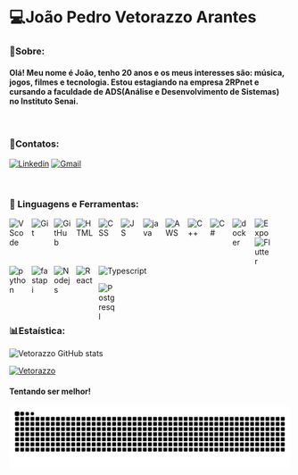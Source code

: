 # 💻João Pedro Vetorazzo Arantes

### 📝Sobre:
 #### Olá! Meu nome é João, tenho 20 anos e os meus interesses são: música, jogos, filmes e tecnologia. Estou estagiando na empresa 2RPnet e cursando a faculdade de ADS(Análise e Desenvolvimento de Sistemas) no Instituto Senai.

<br>

### 👤Contatos:
[![Linkedin](https://img.shields.io/badge/LinkedIn-0077B5?style=for-the-badge&logo=linkedin&logoColor=white)](https://www.linkedin.com/in/joão-pedro-vetorazzo-arantes-5409472b7/)
[![Gmail](https://img.shields.io/badge/Gmail-ce0a31?style=for-the-badge&logo=gmail&logoColor=white)](mailto:joaovetorazzoarantes@gmail.com?subject=Email+profissional)

<br>

### 🤖 Linguagens e Ferramentas:

  <img 
  align="left"
  alt="VScode"
  tittle="VScode"
  width="30px"
  style="padding-right: 10px;"
  src="https://cdn.jsdelivr.net/gh/devicons/devicon@latest/icons/vscode/vscode-original.svg" />
  
  <img 
  align="left"
  alt="Git"
  tittle="Git"
  width="30px"
  style="padding-right: 10px;"
  src="https://cdn.jsdelivr.net/gh/devicons/devicon@latest/icons/git/git-original.svg" />

  <img 
  align="left"
  alt="GitHub"
  tittle="GitHub"
  width="30px"
  style="padding-right: 10px;"
  src="https://cdn.jsdelivr.net/gh/devicons/devicon@latest/icons/github/github-original.svg" />

  <img 
  align="left"
  alt="HTML"
  tittle="HTML"
  width="30px"
  style="padding-right: 10px;"
  src="https://cdn.jsdelivr.net/gh/devicons/devicon@latest/icons/html5/html5-original.svg" />

  <img 
  align="left"
  alt="CSS"
  tittle="CSS"
  width="30px"
  style="padding-right: 10px;"
  src="https://cdn.jsdelivr.net/gh/devicons/devicon@latest/icons/css3/css3-original.svg" />

  <img 
  align="left"
  alt="JS"
  tittle="JS"
  width="30px"
  style="padding-right: 10px;"
  src="https://cdn.jsdelivr.net/gh/devicons/devicon@latest/icons/javascript/javascript-original.svg" />

  <img 
  align="left"
  alt="java"
  tittle="java"
  width="30px"
  style="padding-right: 10px;"
  src="https://cdn.jsdelivr.net/gh/devicons/devicon@latest/icons/java/java-original.svg" />

  <img 
  align="left"
  alt="AWS"
  tittle="AWS"
  width="30px"
  style="padding-right: 10px;"
  src="https://cdn.jsdelivr.net/gh/devicons/devicon@latest/icons/amazonwebservices/amazonwebservices-original-wordmark.svg" />

  <img 
  align="left"
  alt="C++"
  tittle="C++"
  width="30px"
  style="padding-right: 10px;"
  src="https://cdn.jsdelivr.net/gh/devicons/devicon@latest/icons/cplusplus/cplusplus-original.svg" />

  <img 
  align="left"
  alt="C#"
  tittle="C#"
  width="30px"
  style="padding-right: 10px;"
  src="https://cdn.jsdelivr.net/gh/devicons/devicon@latest/icons/csharp/csharp-original.svg" />

  <img 
  align="left"
  alt="docker"
  tittle="docker"
  width="30px"
  style="padding-right: 10px;"
  src="https://cdn.jsdelivr.net/gh/devicons/devicon@latest/icons/docker/docker-plain.svg" />

  <img 
  align="left"
  alt="Expo"
  tittle="Expo"
  width="30px"
  style="padding-right: 10px;"
  src="https://cdn.jsdelivr.net/gh/devicons/devicon@latest/icons/expo/expo-line.svg" />

  <img 
  align="left"
  alt="Flutter"
  tittle="Flutter"
  width="30px"
  style="padding-right: 10px;"
  src="https://cdn.jsdelivr.net/gh/devicons/devicon@latest/icons/flutter/flutter-original.svg" />

  <img 
  align="left"
  alt="python"
  tittle="python"
  width="30px"
  style="padding-right: 10px;"
  src="https://cdn.jsdelivr.net/gh/devicons/devicon@latest/icons/python/python-original.svg" />

  <img 
  align="left"
  alt="fastapi"
  tittle="fastapi"
  width="30px"
  style="padding-right: 10px;"
  src="https://cdn.jsdelivr.net/gh/devicons/devicon@latest/icons/fastapi/fastapi-original.svg" />

  <img 
  align="left"
  alt="Nodejs"
  tittle="Nodejs"
  width="30px"
  style="padding-right: 10px;"
  src="https://cdn.jsdelivr.net/gh/devicons/devicon@latest/icons/nodejs/nodejs-original.svg" />
  
  <img 
  align="left"
  alt="React"
  tittle="React"
  width="30px"
  style="padding-right: 10px;"
  src="https://cdn.jsdelivr.net/gh/devicons/devicon@latest/icons/react/react-original.svg" />
  
  <img 
  align="Typescript"
  alt="Typescript"
  tittle="React"
  width="30px"
  style="padding-right: 10px;"
  src="https://cdn.jsdelivr.net/gh/devicons/devicon@latest/icons/typescript/typescript-original.svg" />

  <img 
  align="left"
  alt="Postgresql"
  tittle="Postgresql"
  width="30px"
  style="padding-right: 10px;"
  src="https://cdn.jsdelivr.net/gh/devicons/devicon@latest/icons/postgresql/postgresql-original.svg" />

<br>
<br>
<br>

### 📊Estaística:

![Vetorazzo GitHub stats](https://github-readme-stats.vercel.app/api?username=Vetorazzo&show_icons=true&theme=dark)

[![Vetorazzo](https://github-readme-stats.vercel.app/api/top-langs/?username=Vetorazzo&layout=compact&theme=dark)](https://github.com/Vetorazzo/github-readme-stats)

#### Tentando ser melhor!

<picture align="center">
  <source media="(prefers-color-scheme: dark)" srcset="https://raw.githubusercontent.com/Vetorazzo/Vetorazzo/output/github-contribution-grid-snake-dark.svg">
  <source media="(prefers-color-scheme: light)" srcset="https://raw.githubusercontent.com/Vetorazzo/Vetorazzo/output/github-contribution-grid-snake-dark.svg">
  <img align="center" alt="github contribution grid snake animation" src="https://raw.githubusercontent.com/Vetorazzo/Vetorazzo/output/github-contribution-grid-snake.svg">
</picture>
